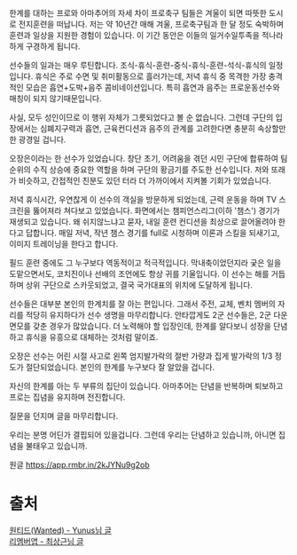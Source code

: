 한계를 대하는 프로와 아마추어의 자세 차이
프로축구 팀들은 겨울이 되면 따뜻한 도시로 전지훈련을 떠납니다. 
저는 약 10년간 매해 겨울, 프로축구팀과 한 달 정도 숙박하며 훈련과 일상을 지원한 경험이 있습니다. 이 기간 동안은 이들의 일거수일투족을 적나라하게 구경하게 됩니다.

선수들의 일과는 매우 루틴합니다. 
조식-휴식-훈련-중식-휴식-훈련-석식-휴식의 일정입니다. 휴식은 주로 수면 및 취미활동으로 흘러가는데, 저녁 휴식 중 목격한 가장 충격적인 모습은 흡연+도박+음주 콤비네이션입니다. 특히 흡연과 음주는 프로운동선수와 매칭이 되지 않기때문입니다.

사실, 모두 성인이므로 이 행위 자체가 그릇되었다고 볼 순 없습니다. 그런데 구단의 입장에서는 심폐지구력과 흡연, 근육컨디션과 음주의 관계를 고려한다면 충분히 속상할만한 광경일 겁니다. 

오장은이라는 한 선수가 있었습니다. 
창단 초기, 어려움을 겪던 시민 구단에 합류하여 팀 순위의 수직 상승에 중요한 역할을 하며 구단의 황금기를 주도한 선수입니다. 저와 또래가 비슷하고, 간접적인 친분도 있던 터라 더 가까이에서 지켜볼 기회가 있었습니다. 

저녁 휴식시간, 우연찮게 이 선수의 객실을 방문하게 되었는데, 근력 운동을 하며 TV 스크린을 뚫어져라 쳐다보고 있었습니다. 화면에서는 챔피언스리그(이하 '챔스') 경기가 재생되고 있습니다. 왜 쉬지않느냐고 묻자, 내일 훈련 컨디션을 최상으로 끌어올려야 한다고 답합니다. 매일 저녁, 작년 챔스 경기를 full로 시청하며 이론과 스킬을 되새기고, 이미지 트레이닝을 한다고 합니다. 

필드 훈련 중에도 그 누구보다 역동적이고 적극적입니다. 막내축이었던지라 궂은 일을 도맡으면서도, 코치진이나 선배의 조언에도 항상 귀를 기울입니다. 이 선수는 해를 거듭하며 상위 구단으로 스카웃되었고, 결국 국가대표의 위치에 도달하게 됩니다. 

선수들은 대부분 본인의 한계치를 잘 아는 편입니다. 그래서 주전, 교체, 벤치 멤버의 자리를 적당히 유지하다가 선수 생명을 마무리합니다. 안타깝게도 2군 선수들은, 2군 다운 면모를 갖춘 경우가 많았습니다. 더 노력해야 할 입장인데, 한계를 알다보니 성장을 단념하고 휴식을 유흥으로 대체하는 것처럼 말이죠. 

오장은 선수는 어린 시절 사고로 왼쪽 엄지발가락의 절반 가량과 집게 발가락의 1/3 정도가 절단되었습니다. 본인의 한계를 누구보다 잘 알았을 겁니다. 

자신의 한계를 아는 두 부류의 집단이 있습니다. 아마추어는 단념을 반복하며 퇴보하고 프로는 집념을 유지하며 전진합니다. 

질문을 던지며 글을 마무리합니다.

우리는 분명 어딘가 결핍되어 있을겁니다. 그런데 우리는 단념하고 있습니까, 아니면 집념을 불태우고 있습니까.


원글 https://app.rmbr.in/2kJYNu9g2ob
# 출처

[원티드(Wanted) - Yunus님 글](https://www.wanted.co.kr/community/post/3607)  
[리멤버앱 - 최상근님 글](https://community.rememberapp.co.kr/post/81715?campaign=share&_branch_match_id=994838975113014891&_branch_referrer=H4sIAAAAAAAAA8soKSkottLXTywo0CvKTSrSy8zTN8r2ivQrtUw3yk8CAKLXhp8fAAAA)
